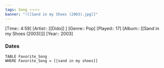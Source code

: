 ```yaml
---
tags: Song ⭐⭐⭐⭐ 
banner: "![[Sand in my Shoes (2003).jpg]]"
---
```

[Time:: 4:59]
[Artist:: [[Dido]] ]
[Genre:: Pop]
[Played:: 17]
[Album:: [[Sand in my Shoes (2003)]]]
[Year:: 2003]
### Dates
````dataview
TABLE Favorite_Song
WHERE Favorite_Song = [[sand in my shoes]]
````